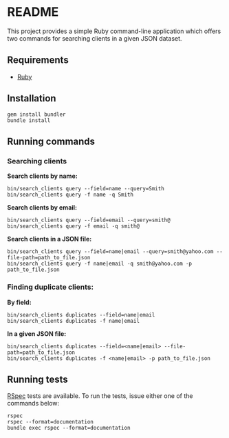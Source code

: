 # README

This project provides a simple Ruby command-line application which offers two commands for searching clients in a given JSON dataset.


## Requirements

* [Ruby](https://www.ruby-lang.org/en/documentation/installation/)

## Installation

```
gem install bundler
bundle install
```


## Running commands

### Searching clients

**Search clients by name:**

```
bin/search_clients query --field=name --query=Smith
bin/search_clients query -f name -q Smith
```

**Search clients by email:**

```
bin/search_clients query --field=email --query=smith@
bin/search_clients query -f email -q smith@
```

**Search clients in a JSON file:**

```
bin/search_clients query --field=name|email --query=smith@yahoo.com --file-path=path_to_file.json
bin/search_clients query -f name|email -q smith@yahoo.com -p path_to_file.json
```

### Finding duplicate clients:

**By field:**

```
bin/search_clients duplicates --field=name|email
bin/search_clients duplicates -f name|email
```

**In a given JSON file:**
```
bin/search_clients duplicates --field=<name|email> --file-path=path_to_file.json
bin/search_clients duplicates -f <name|email> -p path_to_file.json
```

## Running tests

[RSpec](https://rspec.info/) tests are available. To run the tests, issue either one of the commands below:

```
rspec
rspec --format=documentation
bundle exec rspec --format=documentation
```
